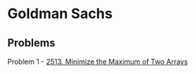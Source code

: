 # Goldman Sachs
## Problems

Problem 1 - [2513. Minimize the Maximum of Two Arrays](https://leetcode.com/problems/minimize-the-maximum-of-two-arrays/description/)

